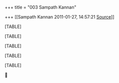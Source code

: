 +++
title = "003 Sampath Kannan"

+++
[[Sampath Kannan	2011-01-27, 14:57:21 [Source](https://groups.google.com/g/bvparishat/c/Cg33QC1m0DM)]]



[TABLE]

[TABLE]

[TABLE]

[TABLE]

[TABLE]



